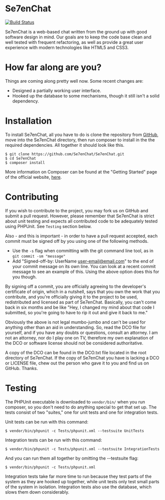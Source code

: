 Se7enChat
======

[![Build Status](https://travis-ci.org/Se7enSoftware/Se7enChat.png)](https://travis-ci.org/Se7enSoftware/Se7enChat)

Se7enChat is a web-based chat written from the ground up with good software design in mind. Our goals are to keep the code base clean and well tested with frequent refactoring, as well as provide a great user experience with modern technologies like HTML5 and CSS3.

How far along are you?
======

Things are coming along pretty well now. Some recent changes are:

- Designed a partially working user interface.
- Hooked up the database to some mechanisms, though it still isn't a solid dependency.

Installation
======

To install Se7enChat, all you have to do is clone the repository from [GitHub](https://github.com/Se7enChat/Se7enChat.git), move into the Se7enChat directory, then run composer to install in the the required dependencies. All together it should look like this.

```
$ git clone https://github.com/Se7enChat/Se7enChat.git
$ cd Se7enChat
$ composer install
```

More information on Composer can be found at the "Getting Started" page of the official website, [here](http://getcomposer.org/doc/00-intro.md).

Contributing
======

If you wish to contribute to the project, you may fork us on GitHub and submit a pull request. However, please remember that Se7enChat is strict about unit testing and expects all contributed code to be adequately tested using PHPUnit. See `Testing` section below.

Also - and this is important - in order to have a pull request accepted, each commit must be signed off by you using one of the following methods.

- Use the `-s` flag when committing with the git command line tool, as in `git commit -sm "message"`
- Add "Signed-off-by: UserName <user-email@email.com>" to the end of your commit message on its own line. You can look at a recent commit message to see an example of this. Using the above option does this for you though.

By signing off a commit, you are officially agreeing to the developer's certificate of origin, which in a nutshell, says that you own the work that you contribute, and you're officially giving it to the project to be used, redistributed and licensed as part of Se7enChat. Basically, you can't come back in six months and be like "Hey, I changed my mind about that code I submitted, so you're going to have to rip it out and give it back to me."

Obviously the above is not legal mumbo-jumbo and can't be used for anything other than an aid in understanding. So, read the DCO file for yourself, and if you have any doubts or questions, consult an attorney. I am not an attorney, nor do I play one on TV, therefore my own explanation of the DCO or software license should not be considered authoritative.

A copy of the DCO can be found in the DCO.txt file located in the root directory of Se7enChat. If the copy of Se7enChat you have is lacking a DCO or LICENSE file, chew out the person who gave it to you and find us on GitHub. Thanks.

Testing
======

The PHPUnit executable is downloaded to `vendor/bin/` when you run composer, so you don't need to do anything special to get that set up. The tests consist of two "suites," one for unit tests and one for integration tests.

Unit tests can be run with this command:

```
$ vendor/bin/phpunit -c Tests/phpunit.xml --testsuite UnitTests
```

Integration tests can be run with this command:

```
$ vendor/bin/phpunit -c Tests/phpunit.xml --testsuite IntegrationTests
```

And you can run them all together by omitting the --testsuite flag:

```
$ vendor/bin/phpunit -c Tests/phpunit.xml
```

Integration tests take far more time to run because they test parts of the system as they are hooked up together, while unit tests only test small parts of the system in isolation. Integration tests also use the database, which slows them down considerably.

